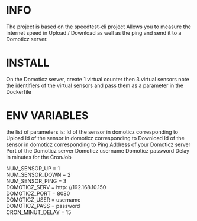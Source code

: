 # INFO 
The project is based on the speedtest-cli project
Allows you to measure the internet speed in Upload / Download as well as the ping and send it to a Domoticz server.

# INSTALL 
On the Domoticz server, create 1 virtual counter
then 3 virtual sensors
note the identifiers of the virtual sensors
and pass them as a parameter in the Dockerfile

# ENV VARIABLES 

the list of parameters is:
Id of the sensor in domoticz corresponding to Upload
Id of the sensor in domoticz corresponding to Download
Id of the sensor in domoticz corresponding to Ping
Address of your Domoticz server
Port of the Domoticz server
Domoticz username
Domoticz password
Delay in minutes for the CronJob

NUM_SENSOR_UP = 1 \
NUM_SENSOR_DOWN = 2 \
NUM_SENSOR_PING = 3 \
DOMOTICZ_SERV = http: //192.168.10.150 \
DOMOTICZ_PORT = 8080 \
DOMOTICZ_USER = username \
DOMOTICZ_PASS = password \
CRON_MINUT_DELAY = 15
